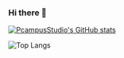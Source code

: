 ### Hi there 👋

<!---
nutthapol33/nutthapol33 is a ✨ special ✨ repository because its `README.md` (this file) appears on your GitHub profile.
You can click the Preview link to take a look at your changes.
--->

[![PcampusStudio's GitHub stats](https://github-readme-stats.vercel.app/api?username=PcampusStudio)](https://github.com/anuraghazra/github-readme-stats)


![Top Langs](https://github-readme-stats.vercel.app/api/top-langs/?username=PcampusStudio)
